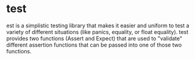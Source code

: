 # test
est is a simplistic testing library that makes it easier and uniform to test a variety of different situations (like panics, equality, or float equality).   test provides two functions (Assert and Expect) that are used to "validate"  different assertion functions that can be passed into one of those two  functions.
